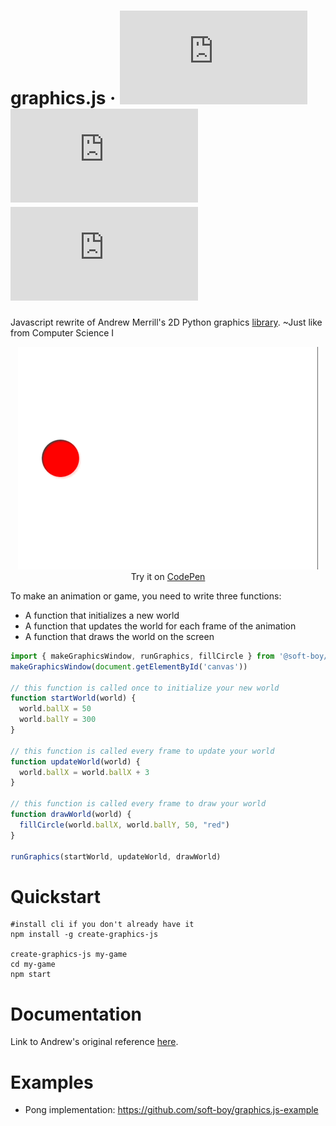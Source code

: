 # graphics.js &middot; [![NPM Version][npm-version-image]][npm-url] [![NPM Install Size][npm-install-size-image]][npm-install-size-url] [![NPM Downloads][npm-downloads-image]][npm-downloads-url]

Javascript rewrite of Andrew Merrill's 2D Python graphics [library](http://inside.catlin.edu/site/compsci/resources/python/graphics/PythonGraphics.html). ~Just like from Computer Science I

<p align='center'><img src="/redball.gif" width="480" height="356"></img><br/>Try it on <a href="https://codepen.io/pen/eYMqdyM">CodePen</a></p>

To make an animation or game, you need to write three functions:

- A function that initializes a new world
- A function that updates the world for each frame of the animation
- A function that draws the world on the screen

```js
import { makeGraphicsWindow, runGraphics, fillCircle } from '@soft-boy/graphics.js'
makeGraphicsWindow(document.getElementById('canvas'))

// this function is called once to initialize your new world
function startWorld(world) {
  world.ballX = 50
  world.ballY = 300
}

// this function is called every frame to update your world
function updateWorld(world) {
  world.ballX = world.ballX + 3
}

// this function is called every frame to draw your world
function drawWorld(world) {
  fillCircle(world.ballX, world.ballY, 50, "red")
}

runGraphics(startWorld, updateWorld, drawWorld)
```

# Quickstart

```
#install cli if you don't already have it
npm install -g create-graphics-js 

create-graphics-js my-game
cd my-game
npm start
```

# Documentation

Link to Andrew's original reference [here](http://inside.catlin.edu/site/compsci/resources/python/graphics/PythonGraphics.html).

# Examples

 - Pong implementation: https://github.com/soft-boy/graphics.js-example

[npm-downloads-image]: https://badgen.net/npm/dm/@soft-boy/graphics.js
[npm-downloads-url]: https://npmcharts.com/compare/@soft-boy/graphics.js?minimal=true
[npm-install-size-image]: https://badgen.net/packagephobia/install/@soft-boy/graphics.js
[npm-install-size-url]: https://packagephobia.com/result?p=@soft-boy/graphics.js
[npm-url]: https://npmjs.org/package/@soft-boy/graphics.js
[npm-version-image]: https://badgen.net/npm/v/@soft-boy/graphics.js
